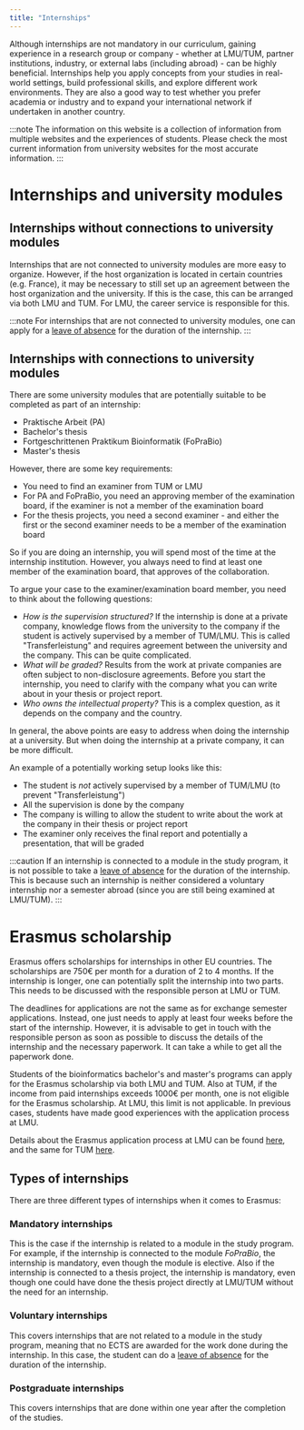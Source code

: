 ```yaml
---
title: "Internships"
---
```


Although internships are not mandatory in our curriculum, gaining experience in a research group or company - whether at LMU/TUM, partner institutions, industry, or external labs (including abroad) - can be highly beneficial.
Internships help you apply concepts from your studies in real-world settings, build professional skills, and explore different work environments.
They are also a good way to test whether you prefer academia or industry and to expand your international network if undertaken in another country.

:::note
The information on this website is a collection of information from multiple websites and the experiences of students. Please check the most current information from university websites for the most accurate information.
:::

# Internships and university modules

## Internships without connections to university modules

Internships that are not connected to university modules are more easy to organize. However, if the host organization is located in certain countries (e.g. France), it may be necessary to still set up an agreement between the host organization and the university. If this is the case, this can be arranged via both LMU and TUM. For LMU, the career service is responsible for this.

:::note
For internships that are not connected to university modules, one can apply for a [leave of absence](./leave-of-absence) for the duration of the internship.
:::

## Internships with connections to university modules

There are some university modules that are potentially suitable to be completed as part of an internship:

- Praktische Arbeit (PA)
- Bachelor's thesis
- Fortgeschrittenen Praktikum Bioinformatik (FoPraBio)
- Master's thesis

However, there are some key requirements:

- You need to find an examiner from TUM or LMU
- For PA and FoPraBio, you need an approving member of the examination board, if the examiner is not a member of the examination board
- For the thesis projects, you need a second examiner - and either the first or the second examiner needs to be a member of the examination board

So if you are doing an internship, you will spend most of the time at the internship institution. However, you always need to find at least one member of the examination board, that approves of the collaboration.

To argue your case to the examiner/examination board member, you need to think about the following questions:

- _How is the supervision structured?_ If the internship is done at a private company, knowledge flows from the university to the company if the student is actively supervised by a member of TUM/LMU. This is called "Transferleistung" and requires agreement between the university and the company. This can be quite complicated.
- _What will be graded?_ Results from the work at private companies are often subject to non-disclosure agreements. Before you start the internship, you need to clarify with the company what you can write about in your thesis or project report.
- _Who owns the intellectual property?_ This is a complex question, as it depends on the company and the country.

In general, the above points are easy to address when doing the internship at a university. But when doing the internship at a private company, it can be more difficult.

An example of a potentially working setup looks like this:

- The student is *not* actively supervised by a member of TUM/LMU (to prevent "Transferleistung")
- All the supervision is done by the company
- The company is willing to allow the student to write about the work at the company in their thesis or project report
- The examiner only receives the final report and potentially a presentation, that will be graded

:::caution
If an internship is connected to a module in the study program, it is not possible to take a [leave of absence](./leave-of-absence) for the duration of the internship. This is because such an internship is neither considered a voluntary internship nor a semester abroad (since you are still being examined at LMU/TUM).
:::

# Erasmus scholarship

Erasmus offers scholarships for internships in other EU countries. The scholarships are 750€ per month for a duration of 2 to 4 months. If the internship is longer, one can potentially split the internship into two parts. This needs to be discussed with the responsible person at LMU or TUM.

The deadlines for applications are not the same as for exchange semester applications. Instead, one just needs to apply at least four weeks before the start of the internship. However, it is advisable to get in touch with the responsible person as soon as possible to discuss the details of the internship and the necessary paperwork. It can take a while to get all the paperwork done.

Students of the bioinformatics bachelor's and master's programs can apply for the Erasmus scholarship via both LMU and TUM. Also at TUM, if the income from paid internships exceeds 1000€ per month, one is not eligible for the Erasmus scholarship. At LMU, this limit is not applicable. In previous cases, students have made good experiences with the application process at LMU. 

Details about the Erasmus application process at LMU can be found [here](https://www.lmu.de/de/workspace-fuer-studierende/auslandserfahrung-sammeln/auslandspraktika/praktikumsstipendien/erasmus-praktika/), and the same for TUM [here](https://www.international.tum.de/global/erasmuspraktika/).


## Types of internships

There are three different types of internships when it comes to Erasmus:

### Mandatory internships

This is the case if the internship is related to a module in the study program. For example, if the internship is connected to the module _FoPraBio_, the internship is mandatory, even though the module is elective.
Also if the internship is connected to a thesis project, the internship is mandatory, even though one could have done the thesis project directly at LMU/TUM without the need for an internship.

### Voluntary internships

This covers internships that are not related to a module in the study program, meaning that no ECTS are awarded for the work done during the internship. In this case, the student can do a [leave of absence](./leave-of-absence) for the duration of the internship.

### Postgraduate internships

This covers internships that are done within one year after the completion of the studies.
